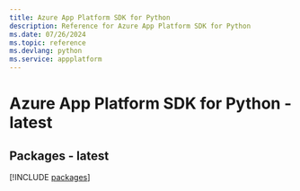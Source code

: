 ```yaml
---
title: Azure App Platform SDK for Python
description: Reference for Azure App Platform SDK for Python
ms.date: 07/26/2024
ms.topic: reference
ms.devlang: python
ms.service: appplatform
---
```

# Azure App Platform SDK for Python - latest
## Packages - latest
[!INCLUDE [packages](app-platform-index.md)]